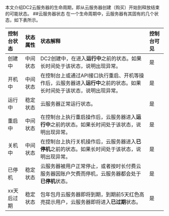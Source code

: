 本文介绍DC2云服务器的生命周期，即从云服务器创建（购买）开始到释放结束的可能状态。
##云服务器状态
在一个生命周期中，云服务器有其固有的几个状态，如下表所示。

| 控制台状态    | 状态属性 |  状态解释|控制台可见|
|:--------    |:-----| :----|  :----|
|创建中       |中间状态 |DC2创建中，在进入**运行中**之前的状态。如果长时间处于该状态，说明出现异常。     |    是       |
|开机中        | 中间状态  |在控制台上或通过API接口执行重启、开机等操作后，云服务器进入**运行中**之前的状态。如果长时间处于该状态，说明出现异常。   |     是    |
|运行中       |    稳定状态  | 云服务器正常运行状态。  |   是     |
|重启中|中间状态|在控制台上执行重启操作后，云服务器进入**运行中**之前的状态。如果长时间处于该状态，说明出现异常。|是|
|关机中|中间状态|在控制台上执行关机操作后，云服务器进入**已停机**之前的状态。如果长时间处于该状态，说明出现异常。|是|
|已停机|稳定状态|云服务器被用户正常停止，或者按时长付费云服务器因账户欠费而停机，云服务器都会处于**已停机**状态。|是|
|xx天后过期|稳定状态|包年包月云服务器即将到期，到期前5天红色高亮提示用户，云服务器即将进入**已过期**状态。|是|


